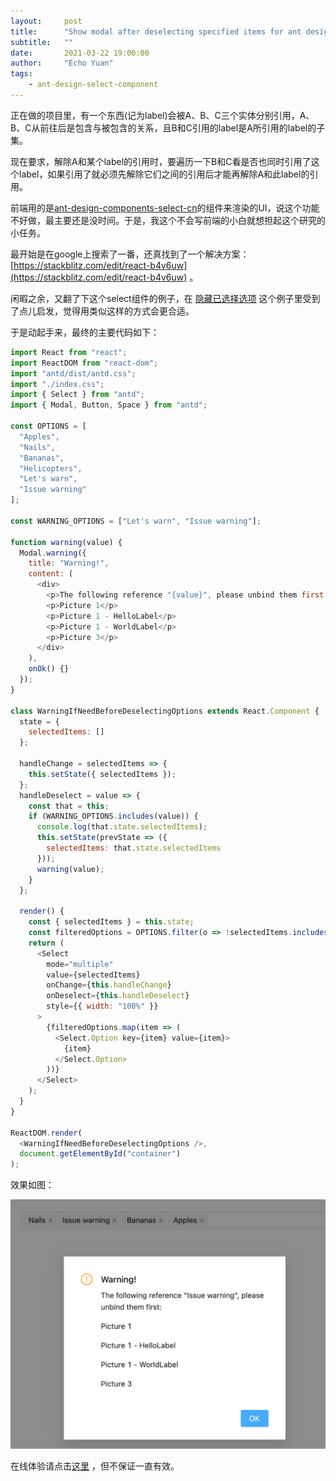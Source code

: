 ```yaml
---
layout:     post
title:      "Show modal after deselecting specified items for ant design select component"
subtitle:   ""
date:       2021-03-22 19:00:00
author:     "Echo Yuan"
tags:
    - ant-design-select-component
---
```


正在做的项目里，有一个东西(记为label)会被A、B、C三个实体分别引用，A、B、C从前往后是包含与被包含的关系，且B和C引用的label是A所引用的label的子集。

现在要求，解除A和某个label的引用时，要遍历一下B和C看是否也同时引用了这个label，如果引用了就必须先解除它们之间的引用后才能再解除A和此label的引用。

前端用的是[ant-design-components-select-cn](https://ant.design/components/select-cn/)的组件来渲染的UI，说这个功能不好做，最主要还是没时间。于是，我这个不会写前端的小白就想担起这个研究的小任务。

最开始是在google上搜索了一番，还真找到了一个解决方案：[https://stackblitz.com/edit/react-b4v6uw](https://stackblitz.com/edit/react-b4v6uw) 。

闲暇之余，又翻了下这个select组件的例子，在 [隐藏已选择选项](https://ant.design/components/select-cn/#components-select-demo-hide-selected) 这个例子里受到了点儿启发，觉得用类似这样的方式会更合适。

于是动起手来，最终的主要代码如下：

```javascript
import React from "react";
import ReactDOM from "react-dom";
import "antd/dist/antd.css";
import "./index.css";
import { Select } from "antd";
import { Modal, Button, Space } from "antd";

const OPTIONS = [
  "Apples",
  "Nails",
  "Bananas",
  "Helicopters",
  "Let's warn",
  "Issue warning"
];

const WARNING_OPTIONS = ["Let's warn", "Issue warning"];

function warning(value) {
  Modal.warning({
    title: "Warning!",
    content: (
      <div>
        <p>The following reference "{value}", please unbind them first: </p>
        <p>Picture 1</p>
        <p>Picture 1 - HelloLabel</p>
        <p>Picture 1 - WorldLabel</p>
        <p>Picture 3</p>
      </div>
    ),
    onOk() {}
  });
}

class WarningIfNeedBeforeDeselectingOptions extends React.Component {
  state = {
    selectedItems: []
  };

  handleChange = selectedItems => {
    this.setState({ selectedItems });
  };
  handleDeselect = value => {
    const that = this;
    if (WARNING_OPTIONS.includes(value)) {
      console.log(that.state.selectedItems);
      this.setState(prevState => ({
        selectedItems: that.state.selectedItems
      }));
      warning(value);
    }
  };

  render() {
    const { selectedItems } = this.state;
    const filteredOptions = OPTIONS.filter(o => !selectedItems.includes(o));
    return (
      <Select
        mode="multiple"
        value={selectedItems}
        onChange={this.handleChange}
        onDeselect={this.handleDeselect}
        style={{ width: "100%" }}
      >
        {filteredOptions.map(item => (
          <Select.Option key={item} value={item}>
            {item}
          </Select.Option>
        ))}
      </Select>
    );
  }
}

ReactDOM.render(
  <WarningIfNeedBeforeDeselectingOptions />,
  document.getElementById("container")
);
```

效果如图：

![warning-when-deselect](/img/in-post/ant-design-components/deselect-warning.png)

在线体验请点击[这里](https://react-r3hajh-rubbvr.stackblitz.io/) ，但不保证一直有效。